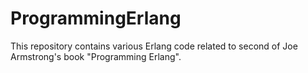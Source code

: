 ProgrammingErlang
=================

This repository contains various Erlang code related to second of Joe Armstrong's book "Programming Erlang".
